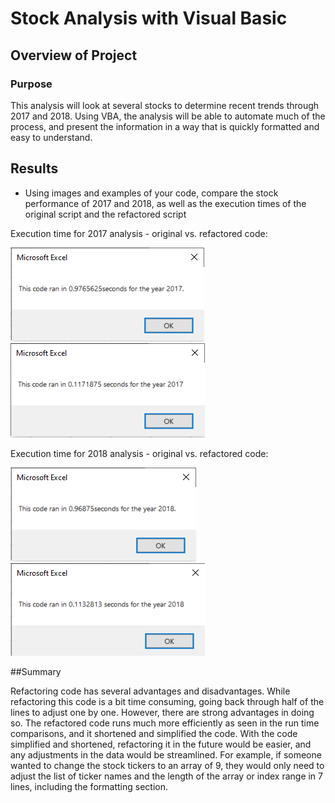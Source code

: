 # Stock Analysis with Visual Basic

## Overview of Project

### Purpose

This analysis will look at several stocks to determine recent trends through 2017 and 2018. Using VBA, the analysis will be able to automate much of the process, and present the information in a way that is quickly formatted and easy to understand.

## Results


- Using images and examples of your code, compare the stock performance of 2017 and 2018, as well as the execution times of the original script and the refactored script


Execution time for 2017 analysis - original vs. refactored code:

![Alt Text](https://github.com/lyanneagger/stock-analysis/blob/main/Resources/VBA_Challenge_2017_v1.png)
![Alt Text](https://github.com/lyanneagger/stock-analysis/blob/main/Resources/VBA_Challenge_2017.png)

Execution time for 2018 analysis - original vs. refactored code:

![Alt Text](https://github.com/lyanneagger/stock-analysis/blob/main/Resources/VBA_Challenge_2018_v1.png)
![Alt Text](https://github.com/lyanneagger/stock-analysis/blob/main/Resources/VBA_Challenge_2018.png)



##Summary

Refactoring code has several advantages and disadvantages. While refactoring this code is a bit time consuming, going back through half of the lines to adjust one by one. However, there are strong advantages in doing so. The refactored code runs much more efficiently as seen in the run time comparisons, and it shortened and simplified the code. With the code simplified and shortened, refactoring it in the future would be easier, and any adjustments in the data would be streamlined. For example, if someone wanted to change the stock tickers to an array of 9, they would only need to adjust the list of ticker names and the length of the array or index range in  7 lines, including the formatting section.
